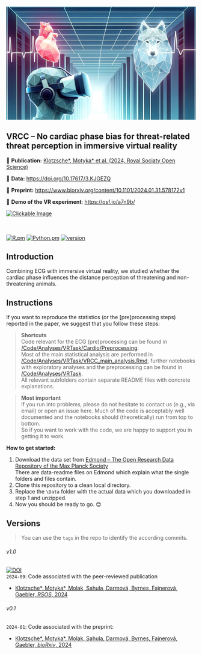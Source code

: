 

![VME](./VRCC_header_v0.2.png)

<h2>VRCC – No cardiac phase bias for threat-related threat perception in immersive virtual reality </h2>

📖 **Publication:**  [Klotzsche*, Motyka* et al. (2024, Royal Sociaty Open Science)](https://royalsocietypublishing.org/doi/full/10.1098/rsos.241072)

💽 **Data:** https://doi.org/10.17617/3.KJGEZQ 

📑 **Preprint:** https://www.biorxiv.org/content/10.1101/2024.01.31.578172v1  
  
🐺 **Demo of the VR experiment**: https://osf.io/a7n9b/

<a href="https://royalsocietypublishing.org/doi/full/10.1098/rsos.241072" target="_blank">
    <img src="https://github.com/user-attachments/assets/d9043f79-cbb6-4c3c-bae2-a5f31f030076" alt="Clickable Image" style="max-width:100%;">
</a>

<br/><br/>
[![R.pm](https://img.shields.io/badge/R->4.1-informational.svg?maxAge=259200)](#)
[![Python.pm](https://img.shields.io/badge/python-3.8-blue.svg?maxAge=259200)](#)
[![version](https://img.shields.io/badge/version-0.1-yellow.svg?maxAge=259200)](#)

<h2>Introduction</h2>

Combining ECG with immersive virtual reality, we studied whether the cardiac phase influences the distance perception of threatening and non-threatening animals. 


<h2>Instructions</h2>

If you want to reproduce the statistics (or the [pre]processing steps) reported in the paper, we suggest that you follow these steps: 

> **Shortcuts**  
Code relevant for the ECG (pre)processing can be found in [/Code/Analyses/VRTask/Cardio/Preprocessing](/Code/Analyses/VRTask/Cardio/Preprocessing).  
Most of the main statistical analysis are performed in [/Code/Analyses/VRTask/VRCC_main_analysis.Rmd](/Code/Analyses/VRTask/VRCC_main_analysis.Rmd), further notebooks with exploratory analyses and the preprocessing can be found in [/Code/Analyses/VRTask](/Code/Analyses/VRTask).  
All relevant subfolders contain separate README files with concrete explanations.

> **Most important**  
If you run into problems, please do not hesitate to contact us (e.g., via email) or open an issue here. Much of the code is acceptably well documented and the notebooks should (theoretically) run from top to bottom.  
So if you want to work with the code, we are happy to support you in getting it to work.
  
**How to get started:**   
1. Download the data set from [Edmond – The Open Research Data Repository of the Max Planck Society](https://doi.org/10.17617/3.KJGEZQ)  
    There are data-readme files on Edmond which explain what the single folders and files contain.
2. Clone this repository to a clean local directory. 
3. Replace the `\Data` folder with the actual data which you downloaded in step 1 and unzipped. 
4. Now you should be ready to go. 😊



<h2>Versions</h2>  

> You can use the `tags` in the repo to identify the according commits.

###### v1.0
[![DOI](https://zenodo.org/badge/DOI/10.5281/zenodo.13797560.svg)](https://doi.org/10.5281/zenodo.13797560)  
`2024-09`: Code associated with the peer-reviewed publication  
* <a href="https://royalsocietypublishing.org/doi/full/10.1098/rsos.241072">  Klotzsche*, Motyka*, Molak, Sahula, Darmová, Byrnes, Fajnerová, Gaebler, <i>RSOS</i>, 2024</a>

###### v0.1
`2024-01`: Code associated with the preprint:
* <a href="https://www.biorxiv.org/content/10.1101/2024.01.31.578172v1">  Klotzsche*, Motyka*, Molak, Sahula, Darmová, Byrnes, Fajnerová, Gaebler, <i>bioRxiv</i>, 2024</a>
